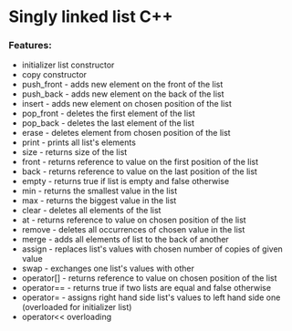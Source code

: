 # <h1>Singly linked list C++</h1>

<h3>Features:</h3>
<ul>
<li>initializer list constructor</li>
<li>copy constructor</li>
<li>push_front - adds new element on the front of the list</li>
<li>push_back - adds new element on the back of the list</li>
<li>insert - adds new element on chosen position of the list</li>
<li>pop_front - deletes the first element of the list</li>
<li>pop_back - deletes the last element of the list</li>
<li>erase - deletes element from chosen position of the list</li>
<li>print - prints all list's elements</li>
<li>size - returns size of the list</li>
<li>front - returns reference to value on the first position of the list</li>
<li>back - returns reference to value on the last position of the list</li>
<li>empty - returns true if list is empty and false otherwise</li>
<li>min - returns the smallest value in the list</li>
<li>max - returns the biggest value in the list</li>
<li>clear - deletes all elements of the list</li>
<li>at - returns reference to value on chosen position of the list</li>
<li>remove - deletes all occurrences of chosen value in the list</li>
<li>merge - adds all elements of list to the back of another</li>
<li>assign - replaces list's values with chosen number of copies of given value</li>
<li>swap - exchanges one list's values with other</li>
<li>operator[] - returns reference to value on chosen position of the list</li>
<li>operator== - returns true if two lists are equal and false otherwise</li>
<li>operator= - assigns right hand side list's values to left hand side one (overloaded for initializer list)</li>
<li>operator<< overloading</li>
</ul>
